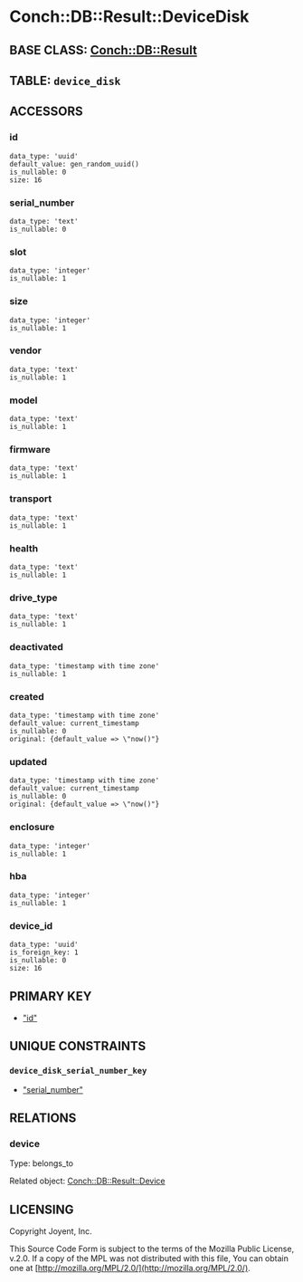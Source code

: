 # Conch::DB::Result::DeviceDisk

## BASE CLASS: [Conch::DB::Result](../modules/Conch%3A%3ADB%3A%3AResult)

## TABLE: `device_disk`

## ACCESSORS

### id

```
data_type: 'uuid'
default_value: gen_random_uuid()
is_nullable: 0
size: 16
```

### serial\_number

```
data_type: 'text'
is_nullable: 0
```

### slot

```
data_type: 'integer'
is_nullable: 1
```

### size

```
data_type: 'integer'
is_nullable: 1
```

### vendor

```
data_type: 'text'
is_nullable: 1
```

### model

```
data_type: 'text'
is_nullable: 1
```

### firmware

```
data_type: 'text'
is_nullable: 1
```

### transport

```
data_type: 'text'
is_nullable: 1
```

### health

```
data_type: 'text'
is_nullable: 1
```

### drive\_type

```
data_type: 'text'
is_nullable: 1
```

### deactivated

```
data_type: 'timestamp with time zone'
is_nullable: 1
```

### created

```
data_type: 'timestamp with time zone'
default_value: current_timestamp
is_nullable: 0
original: {default_value => \"now()"}
```

### updated

```
data_type: 'timestamp with time zone'
default_value: current_timestamp
is_nullable: 0
original: {default_value => \"now()"}
```

### enclosure

```
data_type: 'integer'
is_nullable: 1
```

### hba

```
data_type: 'integer'
is_nullable: 1
```

### device\_id

```
data_type: 'uuid'
is_foreign_key: 1
is_nullable: 0
size: 16
```

## PRIMARY KEY

- ["id"](#id)

## UNIQUE CONSTRAINTS

### `device_disk_serial_number_key`

- ["serial\_number"](#serial_number)

## RELATIONS

### device

Type: belongs\_to

Related object: [Conch::DB::Result::Device](../modules/Conch%3A%3ADB%3A%3AResult%3A%3ADevice)

## LICENSING

Copyright Joyent, Inc.

This Source Code Form is subject to the terms of the Mozilla Public License,
v.2.0. If a copy of the MPL was not distributed with this file, You can obtain
one at [http://mozilla.org/MPL/2.0/](http://mozilla.org/MPL/2.0/).
